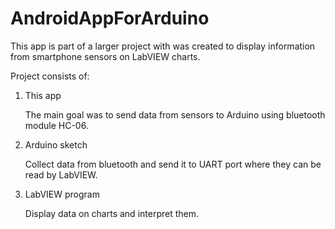 # AndroidAppForArduino
This app is part of a larger project with was created to display information from smartphone sensors on LabVIEW charts.

Project consists of:
1. This app

     The main goal was to send data from sensors to Arduino using bluetooth module HC-06.

2. Arduino sketch

    Collect data from bluetooth and send it to UART port where they can be read by LabVIEW.
    
3. LabVIEW program

    Display data on charts and interpret them.


